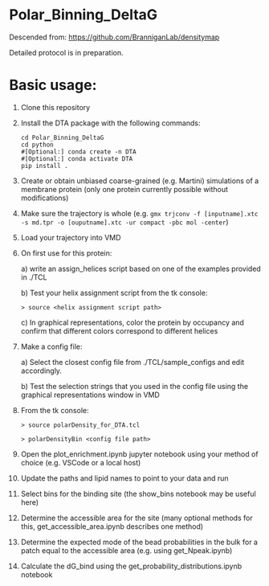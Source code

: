 # Polar_Binning_DeltaG
Descended from: https://github.com/BranniganLab/densitymap

Detailed protocol is in preparation.

# Basic usage:
1. Clone this repository
2. Install the DTA package with the following commands:
   ```
   cd Polar_Binning_DeltaG
   cd python
   #[Optional:] conda create -n DTA
   #[Optional:] conda activate DTA
   pip install .
   ```
3. Create or obtain unbiased coarse-grained (e.g. Martini) simulations of a membrane protein (only one protein currently possible without modifications)
4. Make sure the trajectory is whole (e.g. `gmx trjconv -f [inputname].xtc -s md.tpr -o [ouputname].xtc -ur compact -pbc mol -center`)
5. Load your trajectory into VMD
6. On first use for this protein: 

   a) write an assign_helices script based on one of the examples provided in ./TCL

   b) Test your helix assignment script from the tk console:
   
      ```> source <helix assignment script path>```

   c) In graphical representations, color the protein by occupancy and confirm that different colors correspond to different helices

7. Make a config file: 

    a) Select the closest config file from ./TCL/sample_configs and edit accordingly. 

    b) Test the selection strings that you used in the config file using the graphical representations window in VMD

8. From the tk console:

   ```> source polarDensity_for_DTA.tcl```

   ```> polarDensityBin <config file path>```  
9. Open the plot_enrichment.ipynb jupyter notebook using your method of choice (e.g. VSCode or a local host)
10. Update the paths and lipid names to point to your data and run
11. Select bins for the binding site (the show_bins notebook may be useful here)
12. Determine the accessible area for the site (many optional methods for this, get_accessible_area.ipynb describes one method)
13. Determine the expected mode of the bead probabilities in the bulk for a patch equal to the accessible area (e.g. using get_Npeak.ipynb)
14. Calculate the dG_bind using the get_probability_distributions.ipynb notebook
